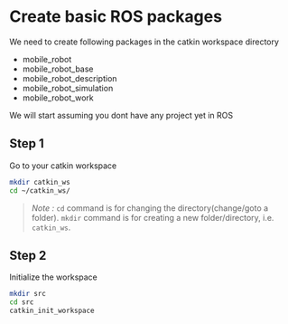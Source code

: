 # Create basic ROS packages

We need to create following packages in the catkin workspace directory
 - mobile_robot
 - mobile_robot_base
 - mobile_robot_description
 - mobile_robot_simulation
 - mobile_robot_work

We will start assuming you dont have any project yet in ROS
## Step 1
Go to your catkin workspace
```bash
mkdir catkin_ws
cd ~/catkin_ws/
```
> *Note :* `cd` command is for changing the directory(change/goto a folder). `mkdir` command is for creating a new folder/directory, i.e. `catkin_ws`.

## Step 2
Initialize the workspace

```bash
mkdir src
cd src
catkin_init_workspace
```
